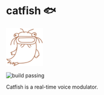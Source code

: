 # catfish 🐟

<img src="https://github.com/Daniel-Gonzalez7/catfish/blob/main/res/fish.png" width=20% height=20%>


![build passing](https://travis-ci.org/dwyl/esta.svg?branch=master)

Catfish is a real-time voice modulator.
